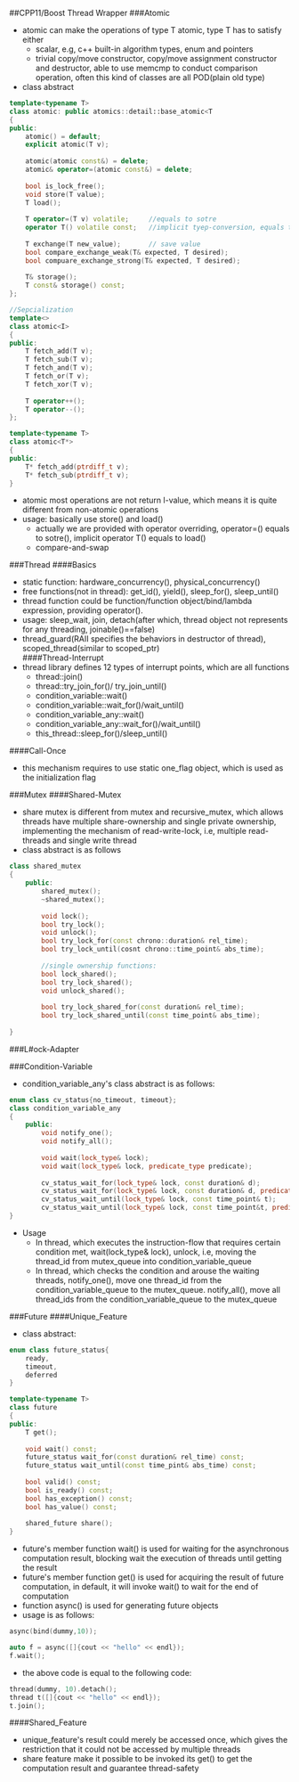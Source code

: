##CPP11/Boost Thread Wrapper
###Atomic
- atomic can make the operations of type T atomic, type T has to satisfy either
    - scalar, e.g, c++ built-in algorithm types, enum and pointers
    - trivial copy/move constructor, copy/move assignment constructor and destructor, able to use memcmp to 
     conduct comparison operation, often this kind of classes are all POD(plain old type)
- class abstract
```cpp
template<typename T>
class atomic: public atomics::detail::base_atomic<T
{
public:
    atomic() = default;
    explicit atomic(T v);   
    
    atomic(atomic const&) = delete;
    atomic& operator=(atomic const&) = delete;
    
    bool is_lock_free();
    void store(T value);
    T load();
    
    T operator=(T v) volatile;     //equals to sotre
    operator T() volatile const;   //implicit tyep-conversion, equals to load
    
    T exchange(T new_value);       // save value
    bool compare_exchange_weak(T& expected, T desired);
    bool compuare_exchange_strong(T& expected, T desired);
    
    T& storage();
    T const& storage() const;
};

//Sepcialization
template<>
class atomic<I>
{
public:
    T fetch_add(T v);
    T fetch_sub(T v);
    T fetch_and(T v);
    T fetch_or(T v);
    T fetch_xor(T v);
 
    T operator++();
    T operator--();
};

template<typename T>
class atomic<T*>
{
public:
    T* fetch_add(ptrdiff_t v);
    T* fetch_sub(ptrdiff_t v);
}
```
- atomic most operations are not return l-value, which means it is quite different from non-atomic operations
- usage: basically use store() and load()
    - actually we are provided with operator overriding, operator=() equals to sotre(), implicit operator T() equals to load()
    - compare-and-swap
    
###Thread
####Basics
- static function: hardware_concurrency(), physical_concurrency()
- free functions(not in thread): get_id(), yield(), sleep_for(), sleep_until()
- thread function could be function/function object/bind/lambda expression, providing operator().
- usage: sleep_wait, join, detach(after which, thread object not represents for any threading, joinable()==false)
- thread_guard(RAII specifies the behaviors in destructor of thread), scoped_thread(similar to scoped_ptr)  
####Thread-Interrupt
- thread library defines 12 types of interrupt points, which are all functions
    - thread::join()
    - thread::try_join_for()/ try_join_until()
    - condition_variable::wait()
    - condition_variable::wait_for()/wait_until()
    - condition_variable_any::wait()
    - condition_variable_any::wait_for()/wait_until()
    - this_thread::sleep_for()/sleep_until()

####Call-Once
- this mechanism requires to use static one_flag object, which is used as the initialization flag
    
###Mutex
####Shared-Mutex
- share mutex is different from mutex and recursive_mutex, which allows threads have multiple share-ownership and single 
private ownership, implementing the mechanism of read-write-lock, i.e, multiple read-threads and single write thread
- class abstract is as follows
```cpp
class shared_mutex
{
    public:
        shared_mutex();
        ~shared_mutex();
       
        void lock();
        bool try_lock();
        void unlock();
        bool try_lock_for(const chrono::duration& rel_time);
        bool try_lock_until(cosnt chrono::time_point& abs_time);
        
        //single ownership functions:
        bool lock_shared();
        bool try_lock_shared();
        void unlock_shared();
        
        bool try_lock_shared_for(const duration& rel_time);
        bool try_lock_shared_until(const time_point& abs_time);
        
}
```      
###L#ock-Adapter

###Condition-Variable
- condition_variable_any's class abstract is as follows:   
```cpp
enum class cv_status{no_timeout, timeout};
class condition_variable_any
{
    public:
        void notify_one();
        void notify_all();
        
        void wait(lock_type& lock);
        void wait(lock_type& lock, predicate_type predicate);
        
        cv_status_wait_for(lock_type& lock, const duration& d);
        cv_status_wait_for(lock_type& lock, const duration& d, predicate_type predicate);
        cv_status_wait_until(lock_type& lock, const time_point& t);
        cv_status_wait_until(lock_type& lock, const time_point&t, predicate_type predicate);
}
```
- Usage
    - In thread, which executes the instruction-flow that requires certain condition met, 
    wait(lock_type& lock), unlock, i.e, moving the thread_id from mutex_queue into condition_variable_queue
    - In thread, which checks the condition and arouse the waiting threads, 
    notify_one(), move one thread_id from the condition_variable_queue to the mutex_queue. notify_all(), move 
    all thread_ids from the condition_variable_queue to the mutex_queue
    
###Future
####Unique_Feature
- class abstract:   
```cpp
enum class future_status{
    ready,
    timeout,
    deferred
}

template<typename T>
class future
{
public:
    T get();
    
    void wait() const;
    future_status wait_for(const duration& rel_time) const;
    future_status wait_until(const time_pint& abs_time) const;
    
    bool valid() const; 
    bool is_ready() const;
    bool has_exception() const;
    bool has_value() const;
    
    shared_future share();
}
```    
- future's member function wait() is used for waiting for the asynchronous computation result, blocking wait the 
 execution of threads until getting the result
- future's member function get() is used for acquiring the result of future computation, in default, it will invoke 
wait() to wait for the end of computation
- function async() is used for generating future objects
- usage is as follows:   
```cpp
async(bind(dummy,10));

auto f = async([]{cout << "hello" << endl});
f.wait();
```
- the above code is equal to the following code:   
```cpp
thread(dummy, 10).detach();
thread t([]{cout << "hello" << endl});
t.join();
```    
####Shared_Feature
- unique_feature's result could merely be accessed once, which gives the restriction that it could not be 
accessed by multiple threads
- share feature make it possible to be invoked its get() to get the computation result and guarantee thread-safety